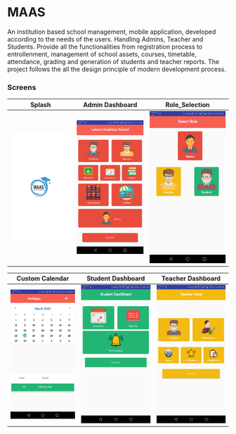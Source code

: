 # MAAS

An institution based school management, mobile application, developed according to the needs of the users. Handling Admins, Teacher and Students. Provide all the functionalities from registration process to entrollenment, management of school assets, courses, timetable, attendance, grading and generation of students and teacher reports. The project follows the all the design principle of modern development process. 

### Screens 
Splash                     |  Admin Dashboard            | Role_Selection                      |
:-------------------------:|:-------------------------:|:-------------------------:|
![](/Screens/splash.jpg)        |  ![](/Screens/admin_dashboard.jpg)      |![](/Screens/role_selection.jpg)        |

Custom Calendar                     |  Student Dashboard            | Teacher Dashboard                      |
:-------------------------:|:-------------------------:|:-------------------------:|
![](/Screens/custom_calendar.jpg)        |  ![](/Screens/srudent_dashBoard.jpg)      |![](/Screens/teacher_dashboard.jpg)        |
